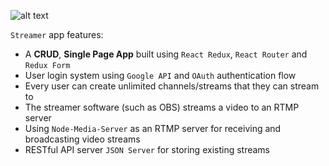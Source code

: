 ![alt text](https://github.com/Donadonzi/streamer/tree/master/client/public/logo192.png "React Logo")

`Streamer` app features:


*	A **CRUD**, **Single Page App** built using `React Redux`, `React Router` and `Redux Form`
*	User login system using `Google API` and `OAuth` authentication flow
*	Every user can create unlimited channels/streams that they can stream to
*	The streamer software (such as OBS) streams a video to an RTMP server
*	Using `Node-Media-Server` as an RTMP server for receiving and broadcasting video streams
*	RESTful API server `JSON Server` for storing existing streams



